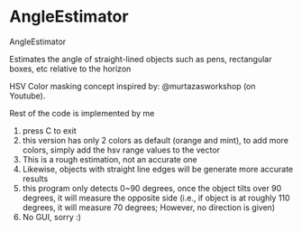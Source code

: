 # AngleEstimator
AngleEstimator

Estimates the angle of straight-lined objects such as pens, rectangular boxes, etc relative to the horizon

HSV Color masking concept inspired by: @murtazasworkshop (on Youtube).

Rest of the code is implemented by me

1. press C to exit
2. this version has only 2 colors as default (orange and mint), to add more colors, simply add the hsv range values to the vector
3. This is a rough estimation, not an accurate one
4. Likewise, objects with straight line edges will be generate more accurate results
5. this program only detects 0~90 degrees, once the object tilts over 90 degrees, it will measure the opposite side
(i.e., if object is at roughly 110 degrees, it will measure 70 degrees; However, no direction is given)
6. No GUI, sorry :)
